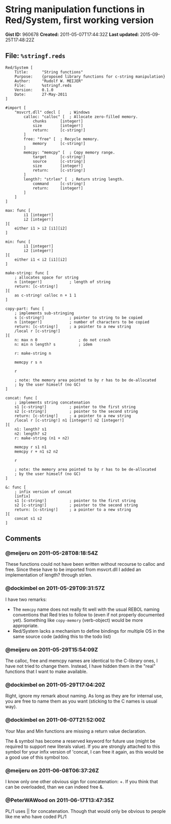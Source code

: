 # String manipulation functions in Red/System, first working version

**Gist ID:** 960678
**Created:** 2011-05-07T17:44:32Z
**Last updated:** 2015-09-25T17:48:22Z

## File: `%stringf.reds`

```Red
Red/System [
	Title:		"String functions"
	Purpose:	{proposed library functions for c-string manipulation}
	Author:		"Rudolf W. MEIJER"
	File:		%stringf.reds 
	Version:	0.1.0
	Date:		27-May-2011
]

#import [
	"msvcrt.dll" cdecl [	; Windows
		calloc: "calloc" [	; Allocate zero-filled memory.
			chunks		[integer!]
			size		[integer!]
			return:		[c-string!]
		]
		free: "free" [  ; Recycle memory.
			memory		[c-string!]
		]
		memcpy: "memcpy" [  ; Copy memory range.
			target		[c-string!]
			source		[c-string!]
			size		[integer!]
			return:		[c-string!]
		]
		length?: "strlen" [  ; Return string length.
			command		[c-string!]
			return:		[integer!]
		]
	]
]

max: func [
		i1 [integer!]
		i2 [integer!]
][
	either i1 > i2 [i1][i2]
]

min: func [
		i1 [integer!]
		i2 [integer!]
][
	either i1 < i2 [i1][i2]
]

make-string: func [
	; allocates space for string
	n [integer!]			; length of string
	return: [c-string!]
][
	as c-string! calloc n + 1 1
]

copy-part: func [
	; implements sub-stringing
	s [c-string!]			; pointer to string to be copied
	n [integer!]			; number of characters to be copied
	return: [c-string!]		; a pointer to a new string
	/local r [c-string!]
][
	n: max n 0					; do not crash
	n: min n length? s			; idem

	r: make-string n

	memcpy r s n

	r

	; note: the memory area pointed to by r has to be de-allocated
	; by the user himself (no GC)
]

concat: func [
	; implements string concatenation
	s1 [c-string!]			; pointer to the first string
	s2 [c-string!]			; pointer to the second string
	return: [c-string!]		; a pointer to a new string
	/local r [c-string!] n1 [integer!] n2 [integer!] 
][
	n1: length? s1
	n2: length? s2
	r: make-string (n1 + n2)

	memcpy r s1 n1
	memcpy r + n1 s2 n2

	r

	; note: the memory area pointed to by r has to be de-allocated
	; by the user himself (no GC)
]

&: func [
	; infix version of concat
	[infix]
	s1 [c-string!]			; pointer to the first string
	s2 [c-string!]			; pointer to the second string
	return: [c-string!]		; a pointer to a new string
][
	concat s1 s2
]
```

## Comments

### @meijeru on 2011-05-28T08:18:54Z

These functions could not have been written without recourse to calloc and free. Since these have to be imported from msvcrt.dll I added an implementation of length? through strlen.


### @dockimbel on 2011-05-29T09:31:57Z

I have two remarks:
- The `memcpy` name does not really fit well with the usual REBOL naming conventions that Red tries to follow to (even if not properly documented yet). Something like `copy-memory` (verb-object) would be more appropriate.
- Red/System lacks a mechanism to define bindings for multiple OS in the same source code (adding this to the todo list)


### @meijeru on 2011-05-29T15:54:09Z

The calloc, free and memcpy names are identical to the C-library ones, I have not tried to change them. Instead, I have hidden them in the "real" functions that I want to make available. 


### @dockimbel on 2011-05-29T17:04:20Z

Right, ignore my remark about naming. As long as they are for internal use, you are free to name them as you want (sticking to the C names is usual way).


### @dockimbel on 2011-06-07T21:52:00Z

Your Max and Min functions are missing a return value declaration.

The & symbol has become a reserved keyword for future use (might be required to support new literals value). If you are strongly attached to this symbol for your infix version of 'concat, I can free it again, as this would be a good use of this symbol too.


### @meijeru on 2011-06-08T06:37:26Z

I know only one other obvious sign for concatenation: +. If you think that can be overloaded, than we can indeed free &.  


### @PeterWAWood on 2011-06-17T13:47:35Z

PL/1 uses || for concatenation. Though that would only be obvious to people like me who have coded PL/1



